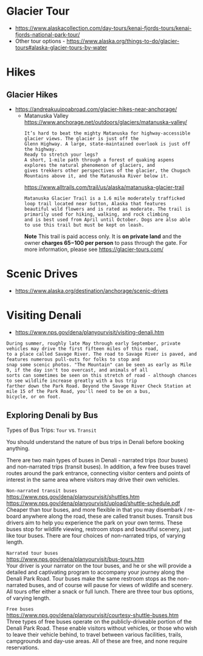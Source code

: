 # Glacier Tour
* https://www.alaskacollection.com/day-tours/kenai-fjords-tours/kenai-fjords-national-park-tour/
* Other tour options - https://www.alaska.org/things-to-do/glacier-tours#alaska-glacier-tours-by-water

# Hikes
## Glacier Hikes
* https://andreakuuipoabroad.com/glacier-hikes-near-anchorage/
  * Matanuska Valley  
    https://www.anchorage.net/outdoors/glaciers/matanuska-valley/
    ```
    It’s hard to beat the mighty Matanuska for highway-accessible glacier views. The glacier is just off the 
    Glenn Highway. A large, state-maintained overlook is just off the highway. 
    Ready to stretch your legs? 
    A short, 1-mile path through a forest of quaking aspens explores the natural phenomenon of glaciers, and 
    gives trekkers other perspectives of the glacier, the Chugach Mountains above it, and the Matanuska River below it.
    ```
    https://www.alltrails.com/trail/us/alaska/matanuska-glacier-trail
    ```
    Matanuska Glacier Trail is a 1.6 mile moderately trafficked loop trail located near Sutton, Alaska that features
    beautiful wild flowers and is rated as moderate. The trail is primarily used for hiking, walking, and rock climbing
    and is best used from April until October. Dogs are also able to use this trail but must be kept on leash.
    ```
    **Note** This trail is paid access only. It is **on private land** and the owner **charges $65-$100 per person** to pass through the gate. 
    For more information, please see https://glacier-tours.com/

# Scenic Drives
* https://www.alaska.org/destination/anchorage/scenic-drives

# Visiting Denali
* https://www.nps.gov/dena/planyourvisit/visiting-denali.htm
````
During summer, roughly late May through early September, private vehicles may drive the first fifteen miles of this road, 
to a place called Savage River. The road to Savage River is paved, and features numerous pull-outs for folks to stop and 
snap some scenic photos. "The Mountain" can be seen as early as Mile 9, if the day isn't too overcast, and animals of all 
sorts can sometimes be seen on this stretch of road - although chances to see wildlife increase greatly with a bus trip 
farther down the Park Road. Beyond the Savage River Check Station at mile 15 of the Park Road, you'll need to be on a bus, 
bicycle, or on foot.
````
## Exploring Denali by Bus
Types of Bus Trips: `Tour` vs. `Transit`  

You should understand the nature of bus trips in Denali before booking anything.

There are two main types of buses in Denali - narrated trips (tour buses) and non-narrated trips (transit buses). In addition, a few free buses travel routes around the park entrance, connecting visitor centers and points of interest in the same area where visitors may drive their own vehicles.

`Non-narrated transit buses`  
https://www.nps.gov/dena/planyourvisit/shuttles.htm  
https://www.nps.gov/dena/planyourvisit/upload/shuttle-schedule.pdf  
Cheaper than tour buses, and more flexible in that you may disembark / re-board anywhere along the road, these are called transit buses. Transit bus drivers aim to help you experience the park on your own terms. These buses stop for wildlife viewing, restroom stops and beautiful scenery, just like tour buses. There are four choices of non-narrated trips, of varying length.

`Narrated tour buses`  
https://www.nps.gov/dena/planyourvisit/bus-tours.htm  
Your driver is your narrator on the tour buses, and he or she will provide a detailed and captivating program to accompany your journey along the Denali Park Road. Tour buses make the same restroom stops as the non-narrated buses, and of course will pause for views of wildlife and scenery. All tours offer either a snack or full lunch. There are three tour bus options, of varying length.

`Free buses`  
https://www.nps.gov/dena/planyourvisit/courtesy-shuttle-buses.htm  
Three types of free buses operate on the publicly-driveable portion of the Denali Park Road. These enable visitors without vehicles, or those who wish to leave their vehicle behind, to travel between various facilities, trails, campgrounds and day-use areas. All of these are free, and none require reservations.
